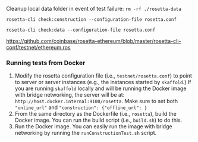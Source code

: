Cleanup local data folder in event of test failure:
`rm -rf ./rosetta-data` 

`rosetta-cli check:construction --configuration-file rosetta.conf`

`rosetta-cli check:data --configuration-file rosetta.conf` 

https://github.com/coinbase/rosetta-ethereum/blob/master/rosetta-cli-conf/testnet/ethereum.ros

### Running tests from Docker ###

1. Modify the rosetta configuration file (i.e., `testnet/rosetta.conf`) to point to server or server instances (e.g.,
the instances started by `skaffold`.) If you are running `skaffold` locally and will be running the Docker image with
bridge networking, the server will be at: `http://host.docker.internal:9100/rosetta`. Make sure to set both `"online_url"` and
`"construction": {"offline_url": }`
2. From the same directory as the Dockerfile (i.e., `rosetta`), build the Docker image. You can run the build script
(i.e., `build.sh`) to do this.
3. Run the Docker image. You can easily run the image with bridge networking by running the `runConstructionTest.sh`
script.